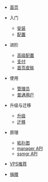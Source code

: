 * [首页](/home)

* 入门
  * [安装](/install)
  * [配置](/config)

* 进阶
  * [高级配置](/advanced)
  * [支付](/pay)
  * [首页皮肤](/skin)

* 使用
  * [管理员](/admin)
  * [普通用户](/user)

* 升级与迁移
  * [升级](/upgrade)
  * [迁移](/transfer)

* 原理
  * [拓扑图](/topological)
  * [manager API](/managerapi)
  * [ssmgr API](/ssmgrapi)

* [VPS推荐](/vps)
* [捐赠](/donate)